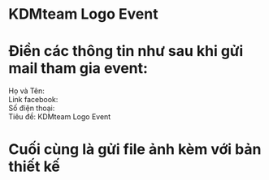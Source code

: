 # KDMteam Logo Event
# Điền các thông tin như sau khi gửi mail tham gia event:
<p>Họ và Tên:</br>
Link facebook:</br>
Số điện thoại:</br>
Tiêu đề: KDMteam Logo Event</br>
</p>
<h1>Cuối cùng là gửi file ảnh kèm với bản thiết kế</h1>
